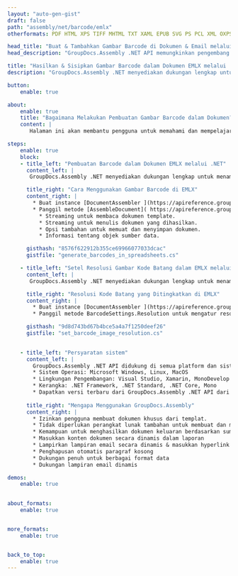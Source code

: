 ```yaml
---
layout: "auto-gen-gist"
draft: false
path: "assembly/net/barcode/emlx"
otherformats: PDF HTML XPS TIFF MHTML TXT XAML EPUB SVG PS PCL XML OXPS MD EML MSG 

head_title: "Buat & Tambahkan Gambar Barcode di Dokumen & Email melalui .NET"
head_description: "GroupDocs.Assembly .NET API memungkinkan pengembang untuk menghasilkan & menyisipkan gambar Barcode secara dinamis di dalam dokumen (PDF DOC, DOCX, RTF, XLSX, CSV, PPTX) & Pesan email dengan mudah."

title: "Hasilkan & Sisipkan Gambar Barcode dalam Dokumen EMLX melalui .NET API"
description: "GroupDocs.Assembly .NET menyediakan dukungan lengkap untuk pembuatan, pengeditan, dan penambahan gambar Barcode dinamis di dalam dokumen EMLX menggunakan C# & VB.NET API."

button:
    enable: true

about:
    enable: true
    title: "Bagaimana Melakukan Pembuatan Gambar Barcode dalam Dokumen?"
    content: |
       Halaman ini akan membantu pengguna untuk memahami dan mempelajari tentang cara menghasilkan dan menyisipkan gambar kode batang secara dinamis dalam dokumen dan pesan email mereka di dalam C#, ASP.NET, dan aplikasi terkait .NET lainnya. GroupDocs.Assembly .NET adalah API yang sangat kuat yang memberi pengguna kemampuan untuk mengotomatisasi dan menghasilkan laporan dalam banyak format file terkemuka di dalam aplikasi .NET mereka sendiri tanpa ketergantungan eksternal. Ini mendukung beberapa format file yang sangat umum seperti PDF, HTML, email Outlook, Microsoft Office Word, lembar kerja Excel, presentasi PowerPoint dan slide. Ini sepenuhnya mendukung beberapa simbologi barcode linier & 2D yang umum. Anda juga dapat dengan mudah menyesuaikan ukuran gambar barcode, warna depan dan belakang, font dan penempatan teks barcode, pengaturan resolusi gambar barcode dan banyak lagi. Ini juga mendukung pembuatan dokumen kustom dari template dan data yang diperoleh dari berbagai sumber seperti database, XML, JSON, OData, objek dan banyak lagi. 

steps:
    enable: true
    block:
    - title_left: "Pembuatan Barcode dalam Dokumen EMLX melalui .NET"
      content_left: |
       GroupDocs.Assembly .NET menyediakan dukungan lengkap untuk menambahkan dan mengelola Barcode di dalam dokumen EMLX. Contoh kode C# .NET berikut menunjukkan cara membuat dan menyisipkan gambar kode batang di dalam dokumen EMLX. 

      title_right: "Cara Menggunakan Gambar Barcode di EMLX"
      content_right: |
        * Buat instance [DocumentAssembler ](https://apireference.groupdocs.com/assembly/net/groupdocs.assembly/documentassembler) 
        * Panggil metode [AssembleDocument]( https://apireference.groupdocs.com/assembly/net/groupdocs.assembly.documentassembler/assembledocument/methods/1) dengan parameter berikut
          * Streaming untuk membaca dokumen template.
          * Streaming untuk menulis dokumen yang dihasilkan.
          * Opsi tambahan untuk memuat dan menyimpan dokumen.
          * Informasi tentang objek sumber data.

      gisthash: "8576f622912b355ce69966077033dcac"
      gistfile: "generate_barcodes_in_spreadsheets.cs"

    - title_left: "Setel Resolusi Gambar Kode Batang dalam EMLX melalui .NET"
      content_left: |
       GroupDocs.Assembly .NET menyediakan dukungan lengkap untuk menambahkan dan mengelola Barcode di dalam dokumen EMLX. Anda dapat dengan mudah mengatur resolusi barcode hanya dengan beberapa baris kode. Kode berikut memungkinkan pengguna untuk mengatur resolusi horizontal dan vertikal ke 300 DPI. 

      title_right: "Resolusi Kode Batang yang Ditingkatkan di EMLX"
      content_right: |
        * Buat instance [DocumentAssembler ](https://apireference.groupdocs.com/assembly/net/groupdocs.assembly/documentassembler) 
        * Panggil metode BarcodeSettings.Resolution untuk mengatur resolusi gambar barcode ke 300 DPI. 

      gisthash: "9d8d743bd67b4bce5a4a7f1250deef26"
      gistfile: "set_barcode_image_resolution.cs"
      

    - title_left: "Persyaratan sistem"
      content_left: |
        GroupDocs.Assembly .NET API didukung di semua platform dan sistem operasi utama. Untuk panduan persyaratan sistem lengkap, silakan kunjungi [persyaratan sistem](https://docs.groupdocs.com/assembly/net/system-requirements/) Sebelum menjalankan kode di bawah, pastikan Anda telah menginstal prasyarat berikut di sistem:
        * Sistem Operasi: Microsoft Windows, Linux, MacOS
        * Lingkungan Pengembangan: Visual Studio, Xamarin, MonoDevelop dll
        * Kerangka: .NET Framework, .NET Standard, .NET Core, Mono
        * Dapatkan versi terbaru dari GroupDocs.Assembly .NET API dari [NuGet](https://www.nuget.org/packages/GroupDocs.Assembly/)
        
      title_right: "Mengapa Menggunakan GroupDocs.Assembly"
      content_right: |
        * Izinkan pengguna membuat dokumen khusus dari templat.
        * Tidak diperlukan perangkat lunak tambahan untuk membuat dan mengotomatisasi dokumen
        * Kemampuan untuk menghasilkan dokumen keluaran berdasarkan sumber data
        * Masukkan konten dokumen secara dinamis dalam laporan
        * Lampirkan lampiran email secara dinamis & masukkan hyperlink dalam laporan 
        * Penghapusan otomatis paragraf kosong
        * Dukungan penuh untuk berbagai format data
        * Dukungan lampiran email dinamis

demos:
    enable: true
        

about_formats:
    enable: true


more_formats:
    enable: true


back_to_top:
    enable: true
---
```

